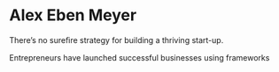 # Alex Eben Meyer

There’s no sureﬁre strategy for building a thriving start-up.

Entrepreneurs have launched successful businesses using frameworks